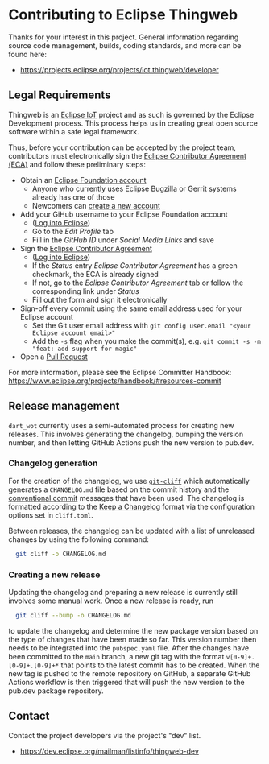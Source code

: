 # Contributing to Eclipse Thingweb

Thanks for your interest in this project. General information
regarding source code management, builds, coding standards, and
more can be found here:

-   https://projects.eclipse.org/projects/iot.thingweb/developer

## Legal Requirements

Thingweb is an [Eclipse IoT](https://iot.eclipse.org) project and as such is governed by the Eclipse Development process.
This process helps us in creating great open source software within a safe legal framework.

Thus, before your contribution can be accepted by the project team, contributors must electronically sign the [Eclipse Contributor Agreement (ECA)](http://www.eclipse.org/legal/ECA.php) and follow these preliminary steps:

-   Obtain an [Eclipse Foundation account](https://accounts.eclipse.org/)
    -   Anyone who currently uses Eclipse Bugzilla or Gerrit systems already has one of those
    -   Newcomers can [create a new account](https://accounts.eclipse.org/user/register?destination=user)
-   Add your GiHub username to your Eclipse Foundation account
    -   ([Log into Eclipse](https://accounts.eclipse.org/))
    -   Go to the _Edit Profile_ tab
    -   Fill in the _GitHub ID_ under _Social Media Links_ and save
-   Sign the [Eclipse Contributor Agreement](http://www.eclipse.org/legal/ECA.php)
    -   ([Log into Eclipse](https://accounts.eclipse.org/))
    -   If the _Status_ entry _Eclipse Contributor Agreement_ has a green checkmark, the ECA is already signed
    -   If not, go to the _Eclipse Contributor Agreement_ tab or follow the corresponding link under _Status_
    -   Fill out the form and sign it electronically
-   Sign-off every commit using the same email address used for your Eclipse account
    -   Set the Git user email address with `git config user.email "<your Eclipse account email>"`
    -   Add the `-s` flag when you make the commit(s), e.g. `git commit -s -m "feat: add support for magic"`
-   Open a [Pull Request](https://github.com/eclipse-thingweb/node-wot/pulls)

For more information, please see the Eclipse Committer Handbook:
https://www.eclipse.org/projects/handbook/#resources-commit

## Release management

`dart_wot` currently uses a semi-automated process for creating new releases.
This involves generating the changelog, bumping the version number, and then
letting GitHub Actions push the new version to pub.dev.

### Changelog generation

For the creation of the changelog, we use [`git-cliff`](https://git-cliff.org/)
which automatically generates a `CHANGELOG.md` file based on the commit history
and the [conventional commit](https://conventionalcommits.org) messages that
have been used.
The changelog is formatted according to the
[Keep a Changelog](https://keepachangelog.com) format via the configuration
options set in `cliff.toml`.

Between releases, the changelog can be updated with a list of unreleased changes
by using the following command:

```sh
  git cliff -o CHANGELOG.md
```

### Creating a new release

Updating the changelog and preparing a new release is currently still involves
some manual work.
Once a new release is ready, run

```sh
  git cliff --bump -o CHANGELOG.md
```

to update the changelog and determine the new package version based on the
type of changes that have been made so far.
This version number then needs to be integrated into the `pubspec.yaml` file.
After the changes have been committed to the `main` branch, a new git tag with
the format `v[0-9]+.[0-9]+.[0-9]+*` that points to the latest commit has to be
created.
When the new tag is pushed to the remote repository on GitHub, a separate
GitHub Actions workflow is then triggered that will push the new version to
the pub.dev package repository.

## Contact

Contact the project developers via the project's "dev" list.

-   https://dev.eclipse.org/mailman/listinfo/thingweb-dev
